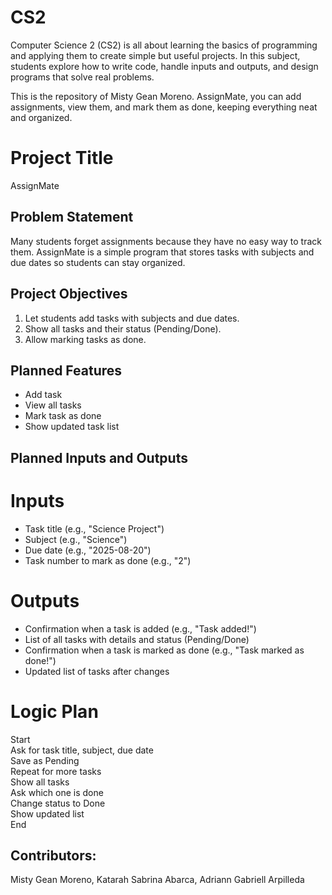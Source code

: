 # CS2
Computer Science 2 (CS2) is all about learning the basics of programming and applying them to create simple but useful projects. In this subject, students explore how to write code, handle inputs and outputs, and design programs that solve real problems.

This is the repository of Misty Gean Moreno. AssignMate, you can add assignments, view them, and mark them as done, keeping everything neat and organized.

# Project Title
AssignMate

## Problem Statement
Many students forget assignments because they have no easy way to track them. AssignMate is a simple program that stores tasks with subjects and due dates so students can stay organized.

## Project Objectives
1. Let students add tasks with subjects and due dates.
2. Show all tasks and their status (Pending/Done).
3. Allow marking tasks as done.

## Planned Features
- Add task
- View all tasks
- Mark task as done
- Show updated task list

## Planned Inputs and Outputs
# Inputs
- Task title (e.g., "Science Project")
- Subject (e.g., "Science")
- Due date (e.g., "2025-08-20")
- Task number to mark as done (e.g., "2")
# Outputs
- Confirmation when a task is added (e.g., "Task added!")
- List of all tasks with details and status (Pending/Done)
- Confirmation when a task is marked as done (e.g., "Task marked as done!")
- Updated list of tasks after changes

# Logic Plan
Start  
Ask for task title, subject, due date  
Save as Pending  
Repeat for more tasks  
Show all tasks  
Ask which one is done  
Change status to Done  
Show updated list  
End


## Contributors:
Misty Gean Moreno, Katarah Sabrina Abarca, Adriann Gabriell Arpilleda
